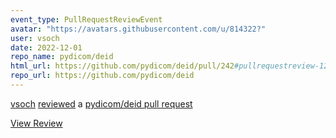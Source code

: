 ```yaml
---
event_type: PullRequestReviewEvent
avatar: "https://avatars.githubusercontent.com/u/814322?"
user: vsoch
date: 2022-12-01
repo_name: pydicom/deid
html_url: https://github.com/pydicom/deid/pull/242#pullrequestreview-1200276605
repo_url: https://github.com/pydicom/deid
---
```


<a href='https://github.com/vsoch' target='_blank'>vsoch</a> <a href='https://github.com/pydicom/deid/pull/242#pullrequestreview-1200276605' target='_blank'>reviewed</a> a <a href='https://github.com/pydicom/deid/pull/242' target='_blank'>pydicom/deid pull request</a>

<small></small>

<a href='https://github.com/pydicom/deid/pull/242#pullrequestreview-1200276605' target='_blank'>View Review</a>